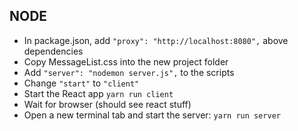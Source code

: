 ## NODE
* In package.json, add `"proxy": "http://localhost:8080",` above dependencies
* Copy MessageList.css into the new project folder
* Add `"server": "nodemon server.js",` to the scripts
* Change `"start"` to `"client"`
* Start the React app `yarn run client`
* Wait for browser (should see react stuff)
* Open a new terminal tab and start the server: `yarn run server`
